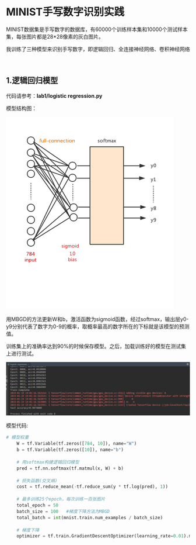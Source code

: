 # MINIST手写数字识别实践

MINIST数据集是手写数字的数据库，有60000个训练样本集和10000个测试样本集，每张图片都是28*28像素的灰白图片。

我训练了三种模型来识别手写数字，即逻辑回归、全连接神经网络、卷积神经网络

<br>

## 1.逻辑回归模型

代码请参考：**lab1/logistic regression.py**

模型结构图：

![model](https://github.com/Xumengqi0201/Introduction-to-AI/blob/master/lab1/logistic-regression.png?raw=true)

用MBGD的方法更新W和b，激活函数为sigmoid函数，经过softmax，输出层y0-y9分别代表了数字为0-9的概率，取概率最高的数字所在的下标就是该模型的预测值。

训练集上的准确率达到90%的时候保存模型。之后，加载训练好的模型在测试集上进行测试。

![model](https://github.com/Xumengqi0201/Introduction-to-AI/blob/master/lab1/logistic_log.PNG?raw=true)

模型代码:

```python
# 模型权重
	W = tf.Variable(tf.zeros([784, 10]), name="W")
	b = tf.Variable(tf.zeros([10]), name="b")

	# 用softmax构建逻辑回归模型
	pred = tf.nn.softmax(tf.matmul(x, W) + b)

	# 损失函数(交叉熵)
	cost = tf.reduce_mean(-tf.reduce_sum(y * tf.log(pred), 1))

	# 最多训练25个epoch，每次训练一百张图片
	total_epoch = 50
	batch_size = 100   #梯度下降方法为MBGD
	total_batch = int(mnist.train.num_examples / batch_size)

	# 梯度下降
	optimizer = tf.train.GradientDescentOptimizer(learning_rate=0.01).minimize(cost)
```
